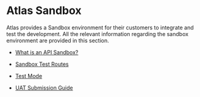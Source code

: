 # Atlas Sandbox

Atlas provides a Sandbox environment for their customers to integrate and test the development. All the relevant information regarding the sandbox environment are provided in this section.

- [What is an API Sandbox?](What-is-an-api-sandbox.md)

- [Sandbox Test Routes](sandbox-test-routes.md)

- [Test Mode](test-mode.md)

- [UAT Submission Guide](uat-submission-guide.md)
